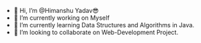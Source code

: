- 👋 Hi, I’m @Himanshu Yadav😎
- 👀 I’m currently working on Myself
- 🌱 I’m currently learning Data Structures and Algorithms in Java.
- 💞️ I’m looking to collaborate on Web-Development Project.


<!---
Himanshuyadav1144/Himanshuyadav1144 is a ✨ special ✨ repository because its `README.md` (this file) appears on your GitHub profile.
You can click the Preview link to take a look at your changes.
--->
